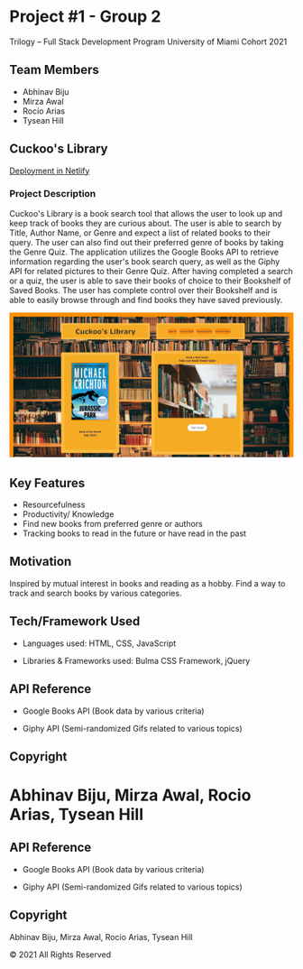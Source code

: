 # Project #1 - Group 2

Trilogy – Full Stack Development Program University of Miami Cohort 2021

## Team Members

- Abhinav Biju
- Mirza Awal
- Rocio Arias
- Tysean Hill

## Cuckoo's Library
[Deployment in Netlify](https://cuckoos-library.netlify.app/)
### Project Description

Cuckoo's Library is a book search tool that allows the user to look up and keep track of books they are curious about. The user is able to search by Title, Author Name, or Genre and expect a list of related books to their query. The user can also find out their preferred genre of books by taking the Genre Quiz. The application utilizes the Google Books API to retrieve information regarding the user's book search query, as well as the Giphy API for related pictures to their Genre Quiz. After having completed a search or a quiz, the user is able to save their books of choice to their Bookshelf of Saved Books. The user has complete control over their Bookshelf and is able to easily browse through and find books they have saved previously.

![Screenshot of Application](/Screen-Shot.JPG "Screenshot of Cuckoo's Library Site")

## Key Features

- Resourcefulness
- Productivity/ Knowledge
- Find new books from preferred genre or authors
- Tracking books to read in the future or have read in the past

## Motivation

Inspired by mutual interest in books and reading as a hobby. Find a way to track and search books by various categories.

## Tech/Framework Used

- Languages used:
HTML, CSS, JavaScript

- Libraries & Frameworks used:
Bulma CSS Framework, jQuery


## API Reference

- Google Books API (Book data by various criteria)

- Giphy API (Semi-randomized Gifs related to various topics)

## Copyright

Abhinav Biju, Mirza Awal, Rocio Arias, Tysean Hill
=======

## API Reference

- Google Books API (Book data by various criteria)

- Giphy API (Semi-randomized Gifs related to various topics)

## Copyright

Abhinav Biju, Mirza Awal, Rocio Arias, Tysean Hill

© 2021 All Rights Reserved
